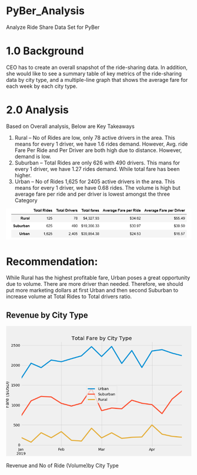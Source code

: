 # PyBer_Analysis
Analyze Ride Share Data Set for PyBer
# 1.0 Background
CEO has to create an overall snapshot of the ride-sharing data. In addition, she would like to see a summary table of key metrics of the ride-sharing data by city type, and a multiple-line graph that shows the average fare for each week by each city type.

# 2.0 Analysis 

Based on Overall analysis, Below are Key Takeaways
1.	Rural – No of Rides are low, only 78 active drivers in the area.  This means for every 1 driver, we have 1.6 rides demand. However, Avg. ride Fare Per Ride and Per Driver are both high due to distance.  However, demand is low.
2.	Suburban – Total Rides are only 626 with 490 drivers.  This mans for every 1 driver, we have 1.27 rides demand.  While total fare has been higher.
3.	Urban – No of Rides 1,625 for 2405 active drivers in the area.  This means for every 1 driver, we have 0.68 rides.  The volume is high but average fare per ride and per driver is lowest amongst the three Category 

![alt text](https://github.com/vsanand27/PyBer_Analysis/blob/master/analysis/Data_Analytics_Summary.PNG)

# Recommendation: 
While Rural has the highest profitable fare, Urban poses a great opportunity due to volume.  There are more driver than needed.  Therefore, we should put more marketing dollars at first Urban and then second Suburban to increase volume at Total Rides to Total drivers ratio. 

## Revenue by City Type

![alt text](https://github.com/vsanand27/PyBer_Analysis/blob/master/analysis/Fig8.png)

Revenue and No of Ride (Volume)by City Type 

